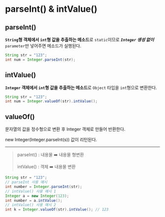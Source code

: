# parseInt() & intValue()

## parseInt()

**`String`형 객체에서 `int`형 값을 추출하는 메소드**로 `static`이므로 **_`Integer` 생성 없이_** `parameter`만 넣어주면 메소드가 실행된다.

```Java
String str = "123";
int num = Integer.parseInt(str);
```

## intValue()

**`Integer` 객체에서 `int`형 값을 추출하는 메소드**로 `Object` 타입을 `int`형으로 변환한다.

```Java
String str = "123";
int num = Integer.valueOf(str).intValue();
```

## valueOf()

문자열의 값을 정수형으로 변환 후 Integer 객체로 만들어 반환한다.

new Integer(Integer.parseInt(s)) 값이 리턴된다.

---

> parseInt() : 내용물 ➡️ 내용물 형변환
>
> intValue() : 객체 ➡️ 내용물 변환

```Java
String str = "123";
// parseInt 사용 예시
int number = Integer.parseInt(str);
// intValue() 사용 예시 1
Integer a = new Integer(123);
int number = a.intValue();
// intValue() 사용 예시 2
int k = Integer.valueOf(str).intValue(); // 123
```

